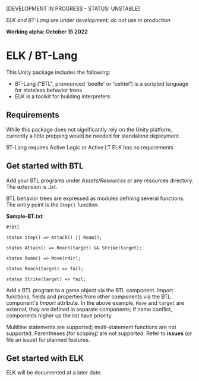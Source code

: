 [DEVELOPMENT IN PROGRESS - STATUS: UNSTABLE]

*ELK and BT-Lang are under development; do not use in production*

**Working alpha: October 15 2022**

# ELK / BT-Lang

This Unity package includes the following:
- BT-Lang ("BTL", pronounced 'beetle' or 'behtel') is a scripted language for stateless behavior trees
- ELK is a toolkit for building interpreters

## Requirements

While this package does not significantly rely on the Unity platform, currently a little prepping would be needed for standalone deployment.

BT-Lang requires Active Logic or Active LT
ELK has no requirements

## Get started with BTL

Add your BTL programs under *Assets/Resources* or any resources directory. The extension is *.txt*.

BTL behavior trees are expressed as modules defining several functions. The entry point is the `Step()` function.

**Sample-BT.txt**

```
#!btl

status Step() => Attack() || Roam();

status Attack() => Reach(target) && Strike(target);

status Roam() => Move(rdir);

status Reach(target) => fail;

status Strike(target) => fail;
```

Add a BTL program to a game object via the BTL component.
Import functions, fields and properties from other components via the BTL component's *Import* attribute.
In the above example, `Move` and `target` are external; they are defined in separate components; if name conflict, components higher up the list have priority.

Multiline statements are supported; multi-statement functions are not supported. Parentheses (for scoping) are not supported. Refer to **issues** (or file an issue) for planned features.

## Get started with ELK

ELK will be documented at a later date.
